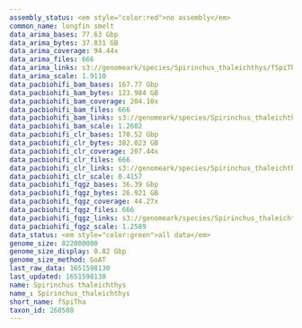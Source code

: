 ```yaml
---
assembly_status: <em style="color:red">no assembly</em>
common_name: longfin smelt
data_arima_bases: 77.63 Gbp
data_arima_bytes: 37.831 GB
data_arima_coverage: 94.44x
data_arima_files: 666
data_arima_links: s3://genomeark/species/Spirinchus_thaleichthys/fSpiTha1/genomic_data/arima/<br>
data_arima_scale: 1.9110
data_pacbiohifi_bam_bases: 167.77 Gbp
data_pacbiohifi_bam_bytes: 123.984 GB
data_pacbiohifi_bam_coverage: 204.10x
data_pacbiohifi_bam_files: 666
data_pacbiohifi_bam_links: s3://genomeark/species/Spirinchus_thaleichthys/fSpiTha1/genomic_data/pacbio_hifi/<br>
data_pacbiohifi_bam_scale: 1.2602
data_pacbiohifi_clr_bases: 170.52 Gbp
data_pacbiohifi_clr_bytes: 382.023 GB
data_pacbiohifi_clr_coverage: 207.44x
data_pacbiohifi_clr_files: 666
data_pacbiohifi_clr_links: s3://genomeark/species/Spirinchus_thaleichthys/fSpiTha1/genomic_data/pacbio_hifi/<br>
data_pacbiohifi_clr_scale: 0.4157
data_pacbiohifi_fqgz_bases: 36.39 Gbp
data_pacbiohifi_fqgz_bytes: 26.921 GB
data_pacbiohifi_fqgz_coverage: 44.27x
data_pacbiohifi_fqgz_files: 666
data_pacbiohifi_fqgz_links: s3://genomeark/species/Spirinchus_thaleichthys/fSpiTha1/genomic_data/pacbio_hifi/<br>
data_pacbiohifi_fqgz_scale: 1.2589
data_status: <em style="color:green">all data</em>
genome_size: 822000000
genome_size_display: 0.82 Gbp
genome_size_method: GoAT
last_raw_data: 1651598130
last_updated: 1651598130
name: Spirinchus thaleichthys
name_: Spirinchus_thaleichthys
short_name: fSpiTha
taxon_id: 260508
---
```

